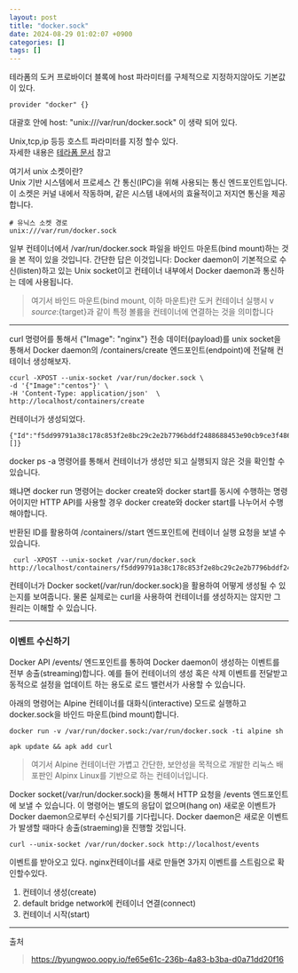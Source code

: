 ```yaml
---
layout: post
title: "docker.sock"
date: 2024-08-29 01:02:07 +0900
categories: []
tags: []
---
```


테라폼의 도커 프로바이더 블록에 host 파라미터를 구체적으로 지정하지않아도 기본값이 있다.

```hcl
provider "docker" {}
```

대괄호 안에 host: "unix:///var/run/docker.sock" 이 생략 되어 있다.

Unix,tcp,ip 등등 호스트 파라미터를 지정 할수 있다.  
자세한 내용은
[테라폼 문서](https://registry.terraform.io/providers/calxus/docker/latest/docs#example-usage)
참고

여기서 unix 소켓이란?  
Unix 기반 시스템에서 프로세스 간 통신(IPC)을 위해 사용되는 통신 엔드포인트입니다. 이 소켓은 커널 내에서 작동하며, 같은 시스템 내에서의 효율적이고 저지연 통신을 제공합니다.

```plaintext
# 유닉스 소켓 경로
unix:///var/run/docker.sock
```

일부 컨테이너에서 /var/run/docker.sock 파일을 바인드 마운트(bind mount)하는 것을 본 적이 있을 것입니다. 간단한 답은 이것입니다: Docker daemon이 기본적으로 수신(listen)하고 있는 Unix socket이고 컨테이너 내부에서 Docker daemon과 통신하는 데에 사용됩니다.

> 여기서 바인드 마운트(bind mount, 이하 마운트)란 도커 컨테이너 실행시 v ${source}:${target}과 같이 특정 볼륨을 컨테이너에 연결하는 것을 의미합니다

---

curl 명령어를 통해서 {"Image": "nginx"} 전송 데이터(payload)를 unix socket을 통해서 Docker daemon의 /containers/create 엔드포인트(endpoint)에 전달해 컨테이너 생성해보자.

```console
ccurl -XPOST --unix-socket /var/run/docker.sock \
-d '{"Image":"centos"}' \
-H 'Content-Type: application/json'  \
http://localhost/containers/create
```

컨테이너가 생성되었다.

```console
{"Id":"f5dd99791a38c178c853f2e8bc29c2e2b7796bddf2488688453e90cb9ce3f486","Warnings":[]}
```

docker ps -a 명령어를 통해서 컨테이너가 생성만 되고 실행되지 않은 것을 확인할 수 있습니다.

왜냐면 docker run 명령어는 docker create와 docker start를 동시에 수행하는 명령어이지만 HTTP API를 사용할 경우 docker create와 docker start를 나누어서 수행해야합니다.

반환된 ID를 활용하여 /containers/<ID>/start 엔드포인트에 컨테이너 실행 요청을 보낼 수 있습니다.

```console
 curl -XPOST --unix-socket /var/run/docker.sock http://localhost/containers/f5dd99791a38c178c853f2e8bc29c2e2b7796bddf2488688453e90cb9ce3f486/start
```

컨테이너가 Docker socket(/var/run/docker.sock)을 활용하여 어떻게 생성될 수 있는지를 보여줍니다. 물론 실제로는 curl을 사용하여 컨테이너를 생성하지는 않지만 그 원리는 이해할 수 있습니다.

---

### 이벤트 수신하기

Docker API /events/ 엔드포인트를 통하여 Docker daemon이 생성하는 이벤트를 전부 송출(streaming)합니다. 예를 들어 컨테이너의 생성 혹은 삭제 이벤트를 전달받고 동적으로 설정을 업데이트 하는 용도로 로드 밸런서가 사용할 수 있습니다.

아래의 명령어는 Alpine 컨테이너를 대화식(interactive) 모드로 실행하고 docker.sock을 바인드 마운트(bind mount)합니다.

```
docker run -v /var/run/docker.sock:/var/run/docker.sock -ti alpine sh

apk update && apk add curl
```

> 여기서 Alpine 컨테이너란 가볍고 간단한, 보안성을 목적으로 개발한 리눅스 배포판인 Alpinx Linux를 기반으로 하는 컨테이너입니다.

Docker socket(/var/run/docker.sock)을 통해서 HTTP 요청을 /events 엔드포인트에 보낼 수 있습니다. 이 명령어는 별도의 응답이 없으며(hang on) 새로운 이벤트가 Docker daemon으로부터 수신되기를 기다립니다. Docker daemon은 새로운 이벤트가 발생할 때마다 송출(straeming)을 진행할 것입니다.

```
curl --unix-socket /var/run/docker.sock http://localhost/events
```

이벤트를 받아오고 있다. nginx컨테이너를 새로 만들면 3가지 이벤트를 스트림으로 확인할수있다.

1. 컨테이너 생성(create)
2. default bridge network에 컨테이너 연결(connect)
3. 컨테이너 시작(start)

---

출처

> https://byungwoo.oopy.io/fe65e61c-236b-4a83-b3ba-d0a71dd20f16
